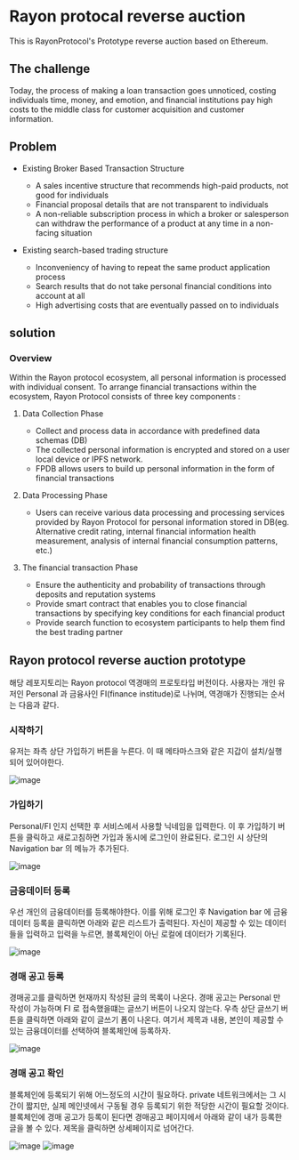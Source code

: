# Rayon protocal reverse auction

This is RayonProtocol's Prototype reverse auction based on Ethereum.

## The challenge

Today, the process of making a loan transaction goes unnoticed, costing individuals time, money, and emotion, and financial institutions pay high costs to the middle class for customer acquisition and customer information.

## Problem

* Existing Broker Based Transaction Structure

  * A sales incentive structure that recommends high-paid products, not good for individuals
  * Financial proposal details that are not transparent to individuals
  * A non-reliable subscription process in which a broker or salesperson can withdraw the performance of a product at any time in a non-facing situation

* Existing search-based trading structure
  * Inconveniency of having to repeat the same product application process
  * Search results that do not take personal financial conditions into account at all
  * High advertising costs that are eventually passed on to individuals

## solution

### Overview

Within the Rayon protocol ecosystem, all personal information is processed with individual consent.
To arrange financial transactions within the ecosystem, Rayon Protocol consists of three key components :

1.  Data Collection Phase

    * Collect and process data in accordance with predefined data schemas (DB)
    * The collected personal information is encrypted and stored on a user local device or IPFS network.
    * FPDB allows users to build up personal information in the form of financial transactions

2.  Data Processing Phase

    * Users can receive various data processing and processing services provided by Rayon Protocol for personal information stored in DB(eg. Alternative credit rating, internal financial information health measurement, analysis of internal financial consumption patterns, etc.)

3.  The financial transaction Phase

    * Ensure the authenticity and probability of transactions through deposits and reputation systems
    * Provide smart contract that enables you to close financial transactions by specifying key conditions for each financial product
    * Provide search function to ecosystem participants to help them find the best trading partner

## Rayon protocol reverse auction prototype

해당 레포지토리는 Rayon protocol 역경매의 프로토타입 버전이다.
사용자는 개인 유저인 Personal 과 금융사인 FI(finance institude)로 나뉘며, 역경매가 진행되는 순서는 다음과 같다.

### 시작하기

유저는 좌측 상단 가입하기 버튼을 누른다. 이 때 메타마스크와 같은 지갑이 설치/실행 되어 있어야한다.

![image](https://user-images.githubusercontent.com/20614643/40763733-e02c5b7c-64e0-11e8-91e2-1a7454d2943c.png)

### 가입하기

Personal/FI 인지 선택한 후 서비스에서 사용할 닉네임을 입력한다. 이 후 가입하기 버튼을 클릭하고 새로고침하면 가입과 동시에 로그인이 완료된다. 로그인 시 상단의 Navigation bar 의 메뉴가 추가된다.

![image](https://user-images.githubusercontent.com/20614643/40763281-6a63543c-64df-11e8-9c59-502bee46cfe7.png)

### 금융데이터 등록

우선 개인의 금융데이터를 등록해야한다. 이를 위해 로그인 후 Navigation bar 에 금융데이터 등록을 클릭하면 아래와 같은 리스트가 출력된다. 자신이 제공할 수 있는 데이터들을 입력하고 입력을 누르면, 블록체인이 아닌 로컬에 데이터가 기록된다.

![image](https://user-images.githubusercontent.com/20614643/40817138-ad600792-658b-11e8-851f-db5d04b2d44d.png)

### 경매 공고 등록

경매공고를 클릭하면 현재까지 작성된 글의 목록이 나온다. 경매 공고는 Personal 만 작성이 가능하며 FI 로 접속했을떄는 글쓰기 버튼이 나오지 않는다. 우측 상단 글쓰기 버튼을 클릭하면 아래와 같이 글쓰기 폼이 나온다. 여기서 제목과 내용, 본인이 제공할 수 있는 금융데이터를 선택하여 블록체인에 등록하자.

![image](https://user-images.githubusercontent.com/20614643/40817175-f55cedf8-658b-11e8-97d8-e820de6164a7.png)

### 경매 공고 확인

블록체인에 등록되기 위해 어느정도의 시간이 필요하다. private 네트워크에서는 그 시간이 짧지만, 실제 메인넷에서 구동될 경우 등록되기 위한 적당한 시간이 필요할 것이다. 블록체인에 경매 공고가 등록이 된다면 경매공고 페이지에서 아래와 같이 내가 등록한 글을 볼 수 있다. 제목을 클릭하면 상세페이지로 넘어간다.

![image](https://user-images.githubusercontent.com/20614643/40817225-3e25a606-658c-11e8-924b-8d46759d0d2e.png)
![image](https://user-images.githubusercontent.com/20614643/40817226-407cd4ce-658c-11e8-8adb-264d1e8359a3.png)
